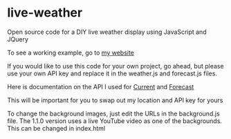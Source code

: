 # live-weather
Open source code for a DIY live weather display using JavaScript and JQuery

To see a working example, go to [my website](http://www.averyfollett.com/liveweather/index.html)

If you would like to use this code for your own project, go ahead, but please use your own API key and replace it in the weather.js and forecast.js files.

Here is documentation on the API I used for [Current](https://www.weatherbit.io/api/weather-current) and [Forecast](https://www.weatherbit.io/api/weather-forecast-16-day)

This will be important for you to swap out my location and API key for yours

To change the background images, just edit the URLs in the background.js file.
The 1.1.0 version uses a live YouTube video as one of the backgrounds. This can be changed in index.html
